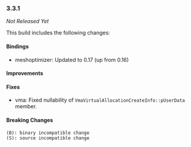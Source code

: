 ### 3.3.1

_Not Released Yet_

This build includes the following changes:

#### Bindings

- meshoptimizer: Updated to 0.17 (up from 0.16)

#### Improvements

#### Fixes

- vma: Fixed nullability of `VmaVirtualAllocationCreateInfo::pUserData` member.

#### Breaking Changes

```
(B): binary incompatible change
(S): source incompatible change
```
